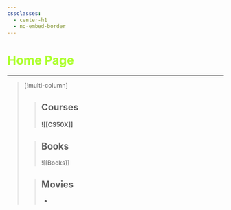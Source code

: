 ```yaml
---
cssclasses:
  - center-h1
  - no-embed-border
---
```

 # <span style= "color: GreenYellow;">Home Page</span>

---
> [!multi-column]
>
>> ## Courses
>> #### ![[CS50X]]
>
>> ## Books 
>> ![[Books]]
>
>> ## Movies
>> - 



